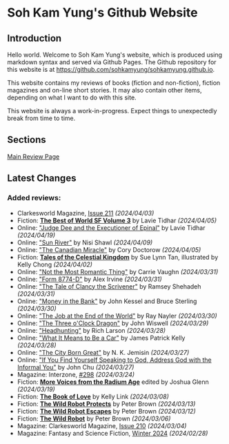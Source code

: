 # Soh Kam Yung's Github Website

## Introduction

Hello world. Welcome to Soh Kam Yung's website, which is produced using markdown syntax and served via Github Pages. The Github repository for this website is at <https://github.com/sohkamyung/sohkamyung.github.io>.

This website contains my reviews of books (fiction and non-fiction), fiction magazines and on-line short stories. It may also contain other items, depending on what I want to do with this site.

This website is always a work-in-progress. Expect things to unexpectedly break from time to time.

## Sections

[Main Review Page](reviews/README.md)

## Latest Changes

### Added reviews:
- Clarkesworld Magazine, [Issue 211](reviews/magazines/Clarkesworld/20240403-Clarkesworld211.md) *(2024/04/03)*
- Fiction: [**The Best of World SF Volume 3**](reviews/fiction/2024/20240405-BestWorldSF3.md) by Lavie Tidhar *(2024/04/05)*
- Online: ["Judge Dee and the Executioner of Epinal"](reviews/online/2024/20240419-JudgeDeeExecutionerEpinal.md) by Lavie Tidhar *(2024/04/19)*
- Online: ["Sun River"](reviews/online/2024/20240409-SunRiver.md) by Nisi Shawl *(2024/04/09)*
- Online: ["The Canadian Miracle"](reviews/online/2024/20240405-CanadianMiracle.md) by Cory Doctorow *(2024/04/05)*
- Fiction: [**Tales of the Celestial Kingdom**](reviews/fiction/2024/20240402-TalesCelestialKingdom.md) by Sue Lynn Tan, illustrated by Kelly Chong *(2024/04/02)*
- Online: ["Not the Most Romantic Thing"](reviews/online/2024/20240331-NotMostRomanticThing.md) by Carrie Vaughn *(2024/03/31)*
- Online: ["Form 8774-D"](reviews/online/2024/20240331-Form8774D.md) by Alex Irvine *(2024/03/31)*
- Online: ["The Tale of Clancy the Scrivener"](reviews/online/2024/20240331-ClancyScrivener.md) by Ramsey Shehadeh *(2024/03/31)*
- Online: ["Money in the Bank"](reviews/online/2024/20240330-MoneyBank.md) by John Kessel and Bruce Sterling *(2024/03/30)*
- Online: ["The Job at the End of the World"](reviews/online/2024/20240330-JobEndWorld.md) by Ray Nayler *(2024/03/30)*
- Online: ["The Three o'Clock Dragon"](reviews/online/2024/20240329-ThreeOClockDragon.md) by John Wiswell *(2024/03/29)*
- Online: ["Headhunting"](reviews/online/2024/20240328-Headhunting.md) by Rich Larson *(2024/03/28)*
- Online: ["What It Means to Be a Car"](reviews/online/2024/20240328-MeansToBeACar.md) by James Patrick Kelly *(2024/03/28)*
- Online: ["The City Born Great"](reviews/online/2024/20240327-CityBornGreat.md) by N. K. Jemisin *(2024/03/27)*
- Online: ["If You Find Yourself Speaking to God, Address God with the Informal You"](reviews/online/2024/20240327-SpeakingToGodInformalYou.md) by John Chu *(2024/03/27)*
- Magazine: Interzone, [#298](reviews/magazines/Interzone/20240324-Interzone298.md) *(2024/03/24)*
- Fiction: [**More Voices from the Radium Age**](reviews/fiction/2024/20240319-MoveVoicesRadiumAge.md) edited by Joshua Glenn *(2024/03/19)*
- Fiction: [**The Book of Love**](reviews/fiction/2024/20240308-BookLove.md) by Kelly Link *(2024/03/08)*
- Fiction: [**The Wild Robot Protects**](reviews/fiction/2024/20240313-WildRobotProtects.md) by Peter Brown *(2024/03/13)*
- Fiction: [**The Wild Robot Escapes**](reviews/fiction/2024/20240312-WildRobotEscapes.md) by Peter Brown *(2024/03/12)*
- Fiction: [**The Wild Robot**](reviews/fiction/2024/20240306-WildRobot.md) by Peter Brown *(2024/03/06)*
- Magazine: Clarkesworld Magazine, [Issue 210](reviews/magazines/Clarkesworld/20240304-Clarkesworld210.md) *(2024/03/04)*
- Magazine: Fantasy and Science Fiction, [Winter 2024](reviews/magazines/FantasyAndScienceFiction/20240228-FSF202401.md) *(2024/02/28)*
